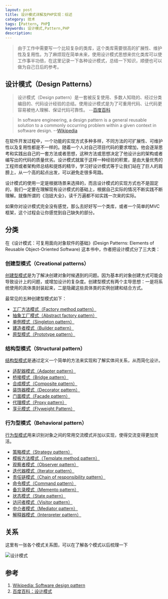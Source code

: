 ```yaml
---
layout: post
title: 设计模式详解及PHP实现：综述
category: 技术
tags: [Pattern, PHP]
keywords: 设计模式,Pattern,PHP
description: 
---
```


> 由于工作中需要写一个比较复杂的类库，这个类库需要很高的扩展性、维护性及复用性。为了麻烦现在简单未来，使用设计模式思想来优化类库可以使工作事半功倍，在这里记录一下各种设计模式，总结一下知识，顺便也可以做为自己日后的参考。

## 设计模式（Design Patterns）

> 设计模式（Design pattern）是一套被反复使用、多数人知晓的、经过分类编目的、代码设计经验的总结。使用设计模式是为了可重用代码、让代码更容易被他人理解、保证代码可靠性。   --[百度百科](http://baike.baidu.com/view/66964.htm)

> In software engineering, a design pattern is a general reusable solution to a commonly occurring problem within a given context in software design.   --[Wikipedia](http://en.wikipedia.org/wiki/Software_design_pattern)

在软件开发过程中，一个功能的实现方式多种多样，不同方法的可扩展性、可维护性以及复用性都是不一样的。随着一个人对自己项目代码的要求增加，他会逐渐思考和实践出自己的一套方法或者思想，这种方法或思想决定了他设计出的架构或者编写出的代码的质量优劣。设计模式就属于这样一种经验的积累，是由大量优秀的工程师或者架构师总结和提炼的精华，学习好设计模式等于让我们站在了巨人的肩膀上，从一个高的起点出发，可以避免走很多弯路。

设计模式的使用一定是根据场景来选择的，而且设计模式的实现方式也不是固定的，我们一定要在理解现有设计模式的基础上，根据自己实际的情况不断实践不断理解。就像所谓的《泡妞大全》，读千万遍都不如实践一次来的实际。

如果你对设计模式完全没有感觉，那么去好好写一个类库，或者一个简单的MVC框架，这个过程会让你感觉到自己缺失的部分。

## 分类
在《设计模式：可复用面向对象软件的基础》(Design Patterns: Elements of Reusable Object-Oriented Software) 这本书中，作者把设计模式分了三大类：

### 创建型模式（Creational patterns）
[创建型模式](http://en.wikipedia.org/wiki/Creational_pattern)是为了解决创建对象时候遇到的问题。因为基本的对象创建方式可能会导致设计上的问题，或增加设计的复杂度。创建型模式有两个主导思想：一是将系统使用的具体类封装起来，二是隐藏这些具体类的实例创建和结合方式。

最常见的五种创建型模式如下：

- [工厂方法模式（Factory method pattern）](/2014/04/19/factory-method-design-pattern.html)
- [抽象工厂模式（Abstract factory pattern）](/2014/04/19/abstract-factory-design-pattern.html)
- [单例模式（Singleton pattern）](/2014/04/19/singleton-design-pattern.html)
- [建造者模式（Builder pattern）](/2014/04/19/builder-design-pattern.html)
- [原型模式（Prototype pattern）](/2014/04/20/prototype-design-pattern.html)

### 结构型模式（Structural pattern）
[结构型模式](http://en.wikipedia.org/wiki/Structural_pattern)是通过定义一个简单的方法来实现和了解实体间关系，从而简化设计。

- [适配器模式（Adapter pattern）](/2014/04/20/adapter-design-pattern.html)
- [桥接模式（Bridge pattern）](/2014/04/20/bridge-design-pattern.html)
- [合成模式（Composite pattern）](/2014/04/20/composite-design-pattern.html)
- [装饰器模式（Decorator pattern）](/2014/04/20/decorator-design-pattern.html)
- [门面模式（Facade pattern）](/2014/04/20/facade-design-pattern.html)
- [代理模式（Proxy pattern）](/2014/04/20/proxy-design-pattern.html)
- [享元模式（Flyweight Pattern）](/2014/04/20/flyweight-design-pattern.html)

### 行为型模式（Behavioral pattern）
[行为型模式](http://en.wikipedia.org/wiki/Behavioral_pattern)用来识别对象之间的常用交流模式并加以实现，使得交流变得更加灵活。

- [策略模式（Strategy pattern）](/2014/04/20/strategy-design-pattern.html)
- [模板方法模式（Template method pattern）](/2014/04/20/template-method-design-pattern.html)
- [观察者模式（Observer pattern）](/2014/04/20/observer-design-pattern.html)
- [迭代器模式（Iterator pattern）](/2014/04/21/iterator-design-pattern.html)
- [责任链模式（Chain of responsibility pattern）](/2014/04/21/chain-of-responsibility-design-pattern.html)
- [命令模式（Command pattern）](/2014/04/21/command-design-pattern.html)
- [备忘录模式（Memento pattern）](/2014/04/21/memento-design-pattern.html)
- [状态模式（State pattern）](/2014/04/21/state-design-pattern.html)
- [访问者模式（Visitor pattern）](/2014/04/21/visitor-design-pattern.html)
- [中介者模式（Mediator pattern）](/2014/04/21/mediator-design-pattern.html)
- [解释器模式（Interpreter pattern）](/2014/04/21/interpreter-design-pattern.html)

## 关系
这里有一张各个模式关系图，可以在了解各个模式以后梳理一下

![设计模式](http://yansu-uploads.stor.sinaapp.com/imgs/design-patterns.jpg)

## 参考
1. [Wikipedia: Software design pattern](http://en.wikipedia.org/wiki/Software_design_pattern)
2. [百度百科：设计模式](http://baike.baidu.com/view/66964.htm)